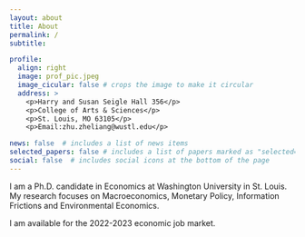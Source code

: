 ```yaml
---
layout: about
title: About
permalink: /
subtitle:

profile:
  align: right
  image: prof_pic.jpeg
  image_cicular: false # crops the image to make it circular
  address: >
    <p>Harry and Susan Seigle Hall 356</p>
    <p>College of Arts & Sciences</p>
    <p>St. Louis, MO 63105</p>
    <p>Email:zhu.zheliang@wustl.edu</p>

news: false  # includes a list of news items
selected_papers: false # includes a list of papers marked as "selected={true}"
social: false  # includes social icons at the bottom of the page
---
```









I am a Ph.D. candidate in Economics at Washington University in St. Louis. My research focuses on Macroeconomics, Monetary Policy, Information Frictions and Environmental Economics.

I am available for the 2022-2023 economic job market.
